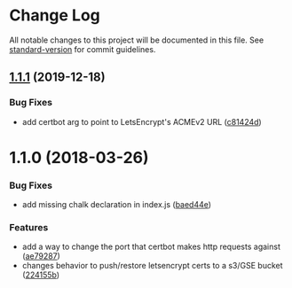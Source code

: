 # Change Log

All notable changes to this project will be documented in this file. See [standard-version](https://github.com/conventional-changelog/standard-version) for commit guidelines.

<a name="1.1.1"></a>
## [1.1.1](https://github.com/arobson/k8s-certbot/compare/v1.1.0...v1.1.1) (2019-12-18)


### Bug Fixes

* add certbot arg to point to LetsEncrypt's ACMEv2 URL ([c81424d](https://github.com/arobson/k8s-certbot/commit/c81424d))



<a name="1.1.0"></a>
# 1.1.0 (2018-03-26)


### Bug Fixes

* add missing chalk declaration in index.js ([baed44e](https://github.com/arobson/k8s-certbot/commit/baed44e))


### Features

* add a way to change the port that certbot makes http requests against ([ae79287](https://github.com/arobson/k8s-certbot/commit/ae79287))
* changes behavior to push/restore letsencrypt certs to a s3/GSE bucket ([224155b](https://github.com/arobson/k8s-certbot/commit/224155b))
